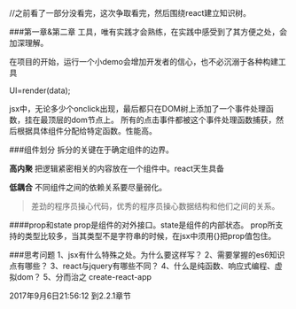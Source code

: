 //之前看了一部分没看完，这次争取看完，然后围绕react建立知识树。

###第一章&第二章
工具，唯有实践才会熟练，在实践中感受到了其方便之处，会加深理解。

在项目的开始，运行一个小demo会增加开发者的信心，也不必沉溺于各种构建工具

UI=render(data);

jsx中，无论多少个onclick出现，最后都只在DOM树上添加了一个事件处理函数，挂在最顶层的dom节点上。
所有的点击事件都被这个事件处理函数捕获，然后根据具体组件分配给特定函数。性能高。

###组件划分
拆分的关键在于确定组件的边界。

**高内聚**
把逻辑紧密相关的内容放在一个组件中。react天生具备

**低耦合**
不同组件之间的依赖关系要尽量弱化。

> 差劲的程序员操心代码，优秀的程序员操心数据结构和他们之间的关系。

####prop和state
prop是组件的对外接口。state是组件的内部状态。
prop所支持的类型比较多，当其类型不是字符串的时候，在jsx中须用{}把prop值包住。

###思考问题
1、jsx有什么特殊之处。为什么要这样写？
2、需要掌握的es6知识点有哪些？
3、react与jquery有哪些不同？
4、什么是纯函数、响应式编程、虚拟dom？
5、分而治之
create-react-app

2017年9月6日21:56:12  到2.2.1章节